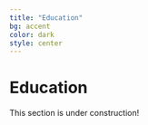 ```yaml
---
title: "Education"
bg: accent
color: dark
style: center
---
```


# Education

This section is under construction!
